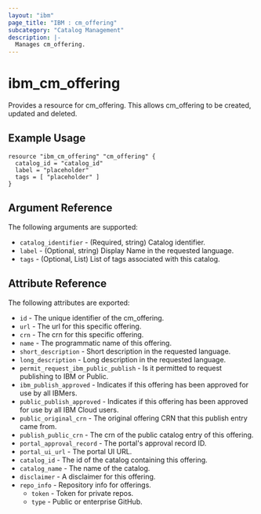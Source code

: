 ```yaml
---
layout: "ibm"
page_title: "IBM : cm_offering"
subcategory: "Catalog Management"
description: |-
  Manages cm_offering.
---
```


# ibm\_cm_offering

Provides a resource for cm_offering. This allows cm_offering to be created, updated and deleted.

## Example Usage

```hcl
resource "ibm_cm_offering" "cm_offering" {
  catalog_id = "catalog_id"
  label = "placeholder"
  tags = [ "placeholder" ]
}
```

## Argument Reference

The following arguments are supported:

* `catalog_identifier` - (Required, string) Catalog identifier.
* `label` - (Optional, string) Display Name in the requested language.
* `tags` - (Optional, List) List of tags associated with this catalog.

## Attribute Reference

The following attributes are exported:

* `id` - The unique identifier of the cm_offering.
* `url` - The url for this specific offering.
* `crn` - The crn for this specific offering.
* `name` - The programmatic name of this offering.
* `short_description` - Short description in the requested language.
* `long_description` - Long description in the requested language.
* `permit_request_ibm_public_publish` - Is it permitted to request publishing to IBM or Public.
* `ibm_publish_approved` - Indicates if this offering has been approved for use by all IBMers.
* `public_publish_approved` - Indicates if this offering has been approved for use by all IBM Cloud users.
* `public_original_crn` - The original offering CRN that this publish entry came from.
* `publish_public_crn` - The crn of the public catalog entry of this offering.
* `portal_approval_record` - The portal's approval record ID.
* `portal_ui_url` - The portal UI URL.
* `catalog_id` - The id of the catalog containing this offering.
* `catalog_name` - The name of the catalog.
* `disclaimer` - A disclaimer for this offering.
* `repo_info` - Repository info for offerings.
  * `token` - Token for private repos.
  * `type` - Public or enterprise GitHub.
